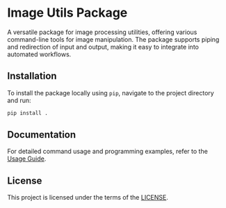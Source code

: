 # Image Utils Package

A versatile package for image processing utilities, offering various command-line tools for image manipulation. The package supports piping and redirection of input and output, making it easy to integrate into automated workflows.

## Installation

To install the package locally using `pip`, navigate to the project directory and run:

```bash
pip install .
```

## Documentation

For detailed command usage and programming examples, refer to the [Usage Guide](docs/usage.md).

## License

This project is licensed under the terms of the [LICENSE](LICENSE).
